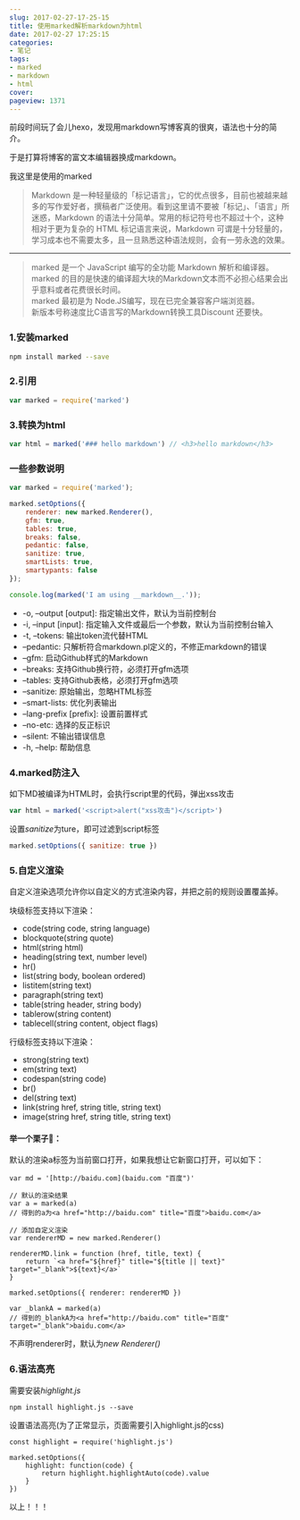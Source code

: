 ```yaml
---
slug: 2017-02-27-17-25-15
title: 使用marked解析markdown为html
date: 2017-02-27 17:25:15
categories:
- 笔记
tags:
- marked
- markdown
- html
cover: 
pageview: 1371
---
```


前段时间玩了会儿hexo，发现用markdown写博客真的很爽，语法也十分的简介。

于是打算将博客的富文本编辑器换成markdown。

我这里是使用的marked

>Markdown 是一种轻量级的「标记语言」，它的优点很多，目前也被越来越多的写作爱好者，撰稿者广泛使用。看到这里请不要被「标记」、「语言」所迷惑，Markdown 的语法十分简单。常用的标记符号也不超过十个，这种相对于更为复杂的 HTML 标记语言来说，Markdown 可谓是十分轻量的，学习成本也不需要太多，且一旦熟悉这种语法规则，会有一劳永逸的效果。

---

>marked 是一个 JavaScript 编写的全功能 Markdown 解析和编译器。  
marked 的目的是快速的编译超大块的Markdown文本而不必担心结果会出乎意料或者花费很长时间。  
marked 最初是为 Node.JS编写，现在已完全兼容客户端浏览器。  
新版本号称速度比C语言写的Markdown转换工具Discount 还要快。

### 1.安装marked
``` bash
npm install marked --save
```

### 2.引用
``` js
var marked = require('marked')
```

### 3.转换为html
``` js
var html = marked('### hello markdown') // <h3>hello markdown</h3>
```

### 一些参数说明
``` js
var marked = require('marked');

marked.setOptions({
	renderer: new marked.Renderer(),
	gfm: true,
	tables: true,
	breaks: false,
	pedantic: false,
	sanitize: true,
	smartLists: true,
	smartypants: false
});

console.log(marked('I am using __markdown__.'));
```

- -o, –output [output]: 指定输出文件，默认为当前控制台
- -i, –input [input]: 指定输入文件或最后一个参数，默认为当前控制台输入
- -t, –tokens: 输出token流代替HTML
- –pedantic: 只解析符合markdown.pl定义的，不修正markdown的错误
- –gfm: 启动Github样式的Markdown
- –breaks: 支持Github换行符，必须打开gfm选项
- –tables: 支持Github表格，必须打开gfm选项
- –sanitize: 原始输出，忽略HTML标签
- –smart-lists: 优化列表输出
- –lang-prefix [prefix]: 设置前置样式
- –no-etc: 选择的反正标识
- –silent: 不输出错误信息
- -h, –help: 帮助信息

### 4.marked防注入

如下MD被编译为HTML时，会执行script里的代码，弹出xss攻击
``` js
var html = marked('<script>alert("xss攻击")</script>')
```

设置*sanitize*为ture，即可过滤到script标签
``` js
marked.setOptions({ sanitize: true })
```

### 5.自定义渲染

自定义渲染选项允许你以自定义的方式渲染内容，并把之前的规则设置覆盖掉。

块级标签支持以下渲染：

- code(string code, string language)
- blockquote(string quote)
- html(string html)
- heading(string text, number level)
- hr()
- list(string body, boolean ordered)
- listitem(string text)
- paragraph(string text)
- table(string header, string body)
- tablerow(string content)
- tablecell(string content, object flags)

行级标签支持以下渲染：

- strong(string text)
- em(string text)
- codespan(string code)
- br()
- del(string text)
- link(string href, string title, string text)
- image(string href, string title, string text)

#### 举一个栗子🌰：

默认的渲染a标签为当前窗口打开，如果我想让它新窗口打开，可以如下：

```
var md = '[http://baidu.com](baidu.com "百度")'

// 默认的渲染结果
var a = marked(a)
// 得到的a为<a href="http://baidu.com" title="百度">baidu.com</a>

// 添加自定义渲染
var rendererMD = new marked.Renderer()

rendererMD.link = function (href, title, text) {
    return `<a href="${href}" title="${title || text}" target="_blank">${text}</a>`
}

marked.setOptions({ renderer: rendererMD })

var _blankA = marked(a)
// 得到的_blankA为<a href="http://baidu.com" title="百度" target="_blank">baidu.com</a>
```

不声明renderer时，默认为*new Renderer()*

### 6.语法高亮

需要安装*highlight.js*

```
npm install highlight.js --save
```

设置语法高亮(为了正常显示，页面需要引入highlight.js的css)
```
const highlight = require('highlight.js')

marked.setOptions({
    highlight: function(code) {
        return highlight.highlightAuto(code).value
    }
})
```

以上！！！





